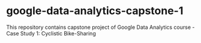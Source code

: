 # google-data-analytics-capstone-1
This repository contains capstone project of Google Data Analytics course - Case Study 1: Cyclistic Bike-Sharing
